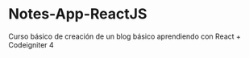 # Notes-App-ReactJS
Curso básico de creación de un blog básico aprendiendo con React + Codeigniter 4
